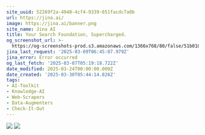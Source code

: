 ```yaml
---
site_uuid: 52269f2a-4940-4cf4-9339-651facdc7a0b
url: https://jina.ai/
image: https://jina.ai/banner.png
site_name: Jina AI
title: Your Search Foundation, Supercharged.
og_screenshot_url: >-
  https://og-screenshots-prod.s3.amazonaws.com/1366x768/80/false/51b018eb015cd7ca4b2ad06a1dbb46f675beb02958a04e29c168cd8aee9dd01e.jpeg
jina_last_request: '2025-03-09T06:45:07.979Z'
jina_error: Error occurred
og_last_fetch: '2025-03-07T05:19:18.722Z'
date_modified: 2025-03-24T00:00:00.000Z
date_created: '2025-03-30T05:44:14.826Z'
tags:
- AI-Toolkit
- Knowledge-AI
- Web-Scrapers
- Data-Augmenters
- Check-It-Out
---
```
























































![](https://i.imgur.com/ozVnb2V.png)
![](https://i.imgur.com/VfwJBH6.png)

